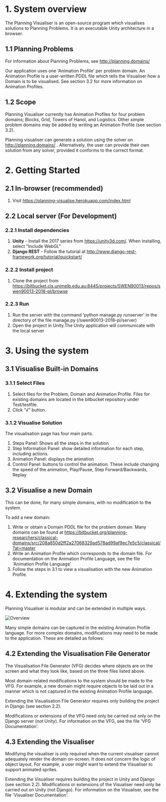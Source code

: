 # 1. System overview 

The Planning Visualiser is an open-source program which visualises solutions to Planning Problems. It is an executable Unity architecture in a browser.


## 1.1 Planning Problems

For information about Planning Problems, see http://planning.domains/


Our application uses one 'Animation Profile' per problem domain. An Animation Profile is a user-written PDDL file which tells the Visualiser how a Domain is to be visualised. See section 3.2 for more information on Animation Profiles.


## 1.2 Scope
Planning Visualiser currently has Animation Profiles for four problem domains; Blocks, Grid, Towers of Hanoi, and Logistics. Other simple problem domains may be added by writing an Animation Profile (see section 3.2).


Planning visualiser can generate a solution using the solver on http://planning.domains/ . Alternatively, the user can provide their own solution from any solver, provided it conforms to the correct format.



# 2. Getting Started


## 2.1 In-browser (recommended)

1. Visit https://planning-visualise.herokuapp.com/index.html


## 2.2 Local server (For Development)

### 2.2.1 Install dependencies
1. **Unity** - Install the 2017 series from https://unity3d.com/. When installing, select "Include WebGL"
2. **Django REST** - Follow the tutorial at http://www.django-rest-framework.org/tutorial/quickstart/

### 2.2.2 Install project
1. Clone the project from https://bitbucket.cis.unimelb.edu.au:8445/projects/SWEN90013/repos/swen90013-2018-pl/browse


### 2.2.3 Run
1. Run the server with the command 'python manage.py runserver' in the directory of the file manage.py (/swen90013-2018-pl/server)
2. Open the project in Unity.The Unity application will communicate with the local server




# 3. Using the system


## 3.1 Visualise Built-in Domains

### 3.1.1 Select Files

1. Select files for the Problem, Domain and Animation Profile. Files for existing domains are located in the bitbucket repository under Test/testfile.
2. Click “√” button.

### 3.1.2 Visualise Solution

The visualisation page has four main parts.
1. Steps Panel: Shows all the steps in the solution 
2. Step Information Panel: show detailed information for each step, including actions.
3. Animation Panel: displays the animation
4. Control Panel: buttons to control the animation. These include changing the speed of the animation, Play/Pause, Step Forward/Backwards, Replay


## 3.2 Visualise a new Domain

This can be done, for many simple domains, with no modification to the system.

To add a new domain:

1. Write or obtain a Domain PDDL file for the problem domain. Many domains can be found at https://bitbucket.org/planning-researchers/classical-domains/src/208a850d2ff2a27068329ad578ad99af9ec7e5c5/classical/?at=master
2. Write an Animation Profile which corresponds to the domain file. For documentation on the Animation Profile Language, see the file 'Animation Profile Language'
3. Follow the steps in 3.1 to view a visualisation with the new Animation Profile.



# 4. Extending the system


Planning Visualiser is modular and can be extended in multiple ways.

![Overview](https://bitbucket.cis.unimelb.edu.au:8445/projects/SWEN90013/repos/swen90013-2018-pl/raw/Docs/images/vfg_overview.png?at=65e3dd12425df98ae934c6aadeef30498d32b132)


Many simple domains can be captured in the existing Animation Profile language. For more complex domains, modifications may need to be made to the application. These are detailed as follows:

## 4.2 Extending the Visualisation File Generator
The Visualisation File Generator (VFG) decides where objects are on the screen and what they look like, based on the three files listed above.

Most domain-related modifications to the system should be made to the VFG. For example, a new domain might require objects to be laid out in a manner which is not captured in the existing Animation Profile language.

Extending the Visualisation File Generator requires only building the project in Django (see section 2.2). 


Modifications or extensions of the VFG need only be carried out only on the Django server (not Unity). For information on the VFG, see the file 'VFG Documentation'.


## 4.3 Extending the Visualiser
Modifying the visualiser is only required when the current visualiser cannot adequately render the domain on-screen. It does not concern the logic of object layout. For example, a user might want to extend the Visualiser to support animated sprites.


Extending the Visualiser requires building the project in Unity and Django (see section 2.2). Modifications or extensions of the Visualiser need only be carried out on Unity (not Django). For information on the Visualiser, see the file 'Visualiser Documentation'.
